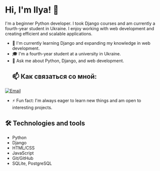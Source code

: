 # Hi, I'm Ilya! 👋

I'm a beginner Python developer. I took Django courses and am currently a fourth-year student in Ukraine. I enjoy working with web development and creating efficient and scalable applications.

- 🌱 I'm currently learning Django and expanding my knowledge in web development.
- 🎓 I'm a fourth-year student at a university in Ukraine.
- 💬 Ask me about Python, Django, and web development.
  ## 📫 Как связаться со мной:
[![Email](https://img.shields.io/badge/Email-ilyaban2004@gmail.com-red?style=flat-square&logo=gmail&logoColor=white)](mailto:ilyaban2004@gmail.com)

- ⚡ Fun fact: I'm always eager to learn new things and am open to interesting projects.

## 🛠 Technologies and tools
- Python
- Django
- HTML/CSS
- JavaScript
- Git/GitHub
- SQLite, PostgreSQL
